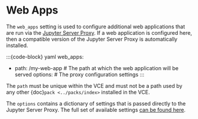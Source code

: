 # Web Apps

The `web_apps` setting is used to configure additional web applications that are run via the
[Jupyter Server Proxy](https://jupyter-server-proxy.readthedocs.io). If a web application is
configured here, then a compatible version of the Jupyter Server Proxy is automatically installed.

:::{code-block} yaml
web_apps:
  - path: /my-web-app   # The path at which the web application will be served
    options:            # The proxy configuration settings
:::

The `path` must be unique within the VCE and must not be a path used by any other {doc}`pack <../packs/index>`
installed in the VCE.

The `options` contains a dictionary of settings that is passed directly to the Jupyter Server Proxy.
The full set of available settings [can be found here](https://jupyter-server-proxy.readthedocs.io/en/latest/server-process.html).
